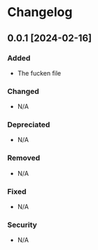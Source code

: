 # Changelog

## 0.0.1 [2024-02-16]



### Added

- The fucken file

### Changed

- N/A

### Depreciated

- N/A

### Removed

- N/A

### Fixed

- N/A

### Security

- N/A
